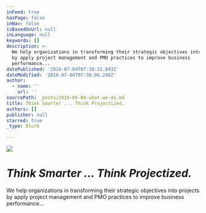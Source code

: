 ```yaml
---
inFeed: true
hasPage: false
inNav: false
isBasedOnUrl: null
inLanguage: null
keywords: []
description: >-
  We help organizations in transforming their strategic objectives into projects
  by apply project management and PMO practices to improve business
  performance...
datePublished: '2016-07-04T07:38:31.043Z'
dateModified: '2016-07-04T07:38:06.248Z'
author:
  - name: ''
    url: ''
sourcePath: _posts/2016-05-04-what-we-do.md
title: Think Smarter ... Think Projectized.
authors: []
publisher: null
starred: true
_type: Blurb

---
```

![](https://the-grid-user-content.s3-us-west-2.amazonaws.com/3bacabbd-1c3b-498e-bbc2-e8a4f56d6982.png)

# _**Think Smarter ... Think Projectized.**_

We help organizations in transforming their strategic objectives into projects by apply project management and PMO practices to improve business performance...